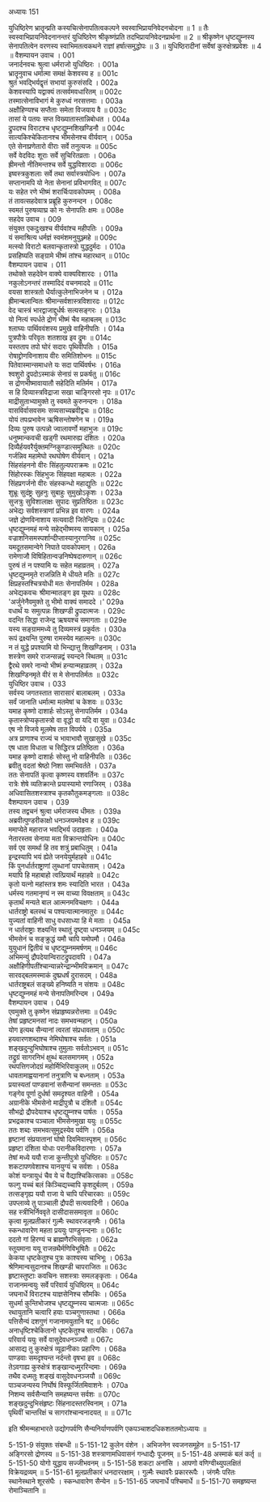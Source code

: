 अध्यायः 151

युधिष्ठिरेण भ्रातॄन्प्रति कस्यचित्सेनापतित्वकल्पने स्वस्वाभिप्रायनिवेदनचोदना ॥ 1 ॥ तैः स्वस्वाभिप्रायनिवेदनानन्तरं युधिष्ठिरेण श्रीकृष्णंप्रति तदभिप्रायनिवेदनप्रार्थना ॥ 2 ॥ श्रीकृष्णेन धृष्टद्युम्नस्य सेनापतित्वेन वरणस्य स्वाभिमतत्वकथने राज्ञां हर्षात्समुद्धोपः ॥ 3 ॥ युधिष्ठिरादीनां सर्वेषां कुरुक्षेत्रप्रवेशः ॥ 4 ॥
वैशम्पायन उवाच ।	001    
जनार्दनवचः श्रुत्वा धर्मराजो युधिष्ठिरः ।	001a  
भ्रातॄनुवाच धर्मात्मा समक्षं केशवस्य ह ॥	001c  
श्रुतं भवद्भिर्यद्वृत्तं सभायां कुरुसंसदि ।	002a  
केशवस्यापि यद्वाक्यं तत्सर्वमवधारितम् ॥	002c  
तस्मात्सेनाविभागं मे कुरुध्वं नरसत्तमाः ।	003a  
अक्षौहिण्यश्च सप्तैताः समेता विजयाय वै ॥	003c  
तासां ये पतयः सप्त विख्यातास्तान्निबोधत ।	004a  
द्रुपदश्च विराटश्च धृष्टद्युम्नशिखण्डिनौ ॥	004c  
सात्यकिश्चेकितानश्च भीमसेनश्च वीर्यवान् ।	005a  
एते सेनाप्रणेतारो वीराः सर्वे तनुत्यजः ॥	005c  
सर्वे वेदविदः शूराः सर्वे सुचिरितव्रताः ।	006a  
ह्रीमन्तो नीतिमन्तश्च सर्वे युद्धविशारदाः ॥	006c  
इष्वस्त्रकुशलाः सर्वे तथा सर्वास्त्रयोधिनः ।	007a  
सप्तानामपि यो नेता सेनानां प्रविभागवित् ॥	007c  
यः सहेत रणे भीष्मं शरार्चिःपावकोपमम् ।	008a  
तं तावत्सहदेवात्र प्रब्रूहि कुरुनन्दन ।	008c  
स्वमतं पुरुषव्याघ्र को नः सेनापतिः क्षमः ॥	008e   
सहदेव उवाच ।	009    
संयुक्त एकदुःखश्च वीर्यवांश्च महीपतिः ।	009a  
यं समाश्रित्य धर्मज्ञं स्वमंशमनुयुञ्ज्महे ॥	009c  
मत्स्यो विराटो बलवान्कृतास्त्रो युद्धदुर्मदः ।	010a  
प्रसहिष्यति सङ्ग्रामे भीष्मं तांश्च महारथान् ॥	010c  
वैशम्पायन उवाच ।	011    
तथोक्ते सहदेवेन वाक्ये वाक्यविशारदः ।	011a  
नकुलोऽनन्तरं तस्मादिदं वचनमाददे ॥	011c  
वयसा शास्त्रतो धैर्यात्कुलेनाभिजनेन च ।	012a  
ह्रीमान्बलान्वितः श्रीमान्सर्वशास्त्रविशारदः ॥	012c  
वेद चास्त्रं भारद्वाजाद्दुर्धर्षः सत्यसङ्गरः ।	013a  
यो नित्यं स्पर्धते द्रोणं भीष्मं चैव महाबलम् ॥	013c  
श्लाघ्यः पार्थिववंशस्य प्रमुखे वाहिनीपतिः ।	014a  
पुत्रपौत्रेः परिवृतः शतशाख इव द्रुमः ॥	014c  
यस्तताप तपो घोरं सदारः पृथिवीपतिः ।	015a  
रोषाद्द्रोणविनाशाय वीरः समितिशोभनः ॥	015c  
पितेवास्मान्समाधत्ते यः सदा पार्थिवर्षभः ।	016a  
श्वशुरो द्रुपदोऽस्माकं सेनाग्रं स प्रकर्षतु ॥	016c  
स द्रोणभीष्मावायातौ सहेदिति मतिर्मम ।	017a  
स हि दिव्यास्त्रविद्राजा सखा चाङ्गिरसो नृपः ॥	017c  
माद्रीसुताभ्यामुक्ते तु स्वमते कुरुनन्दनः ।	018a  
वासविर्वासवसमः सव्यसाच्यब्रवीद्वचः ॥	018c  
योयं तपःप्रभावेन ऋषिसन्तोषणेन च ।	019a  
दिव्यः पुरुष उत्पन्नो ज्वालावर्णो महाभुजः ॥	019c  
धनुष्मान्कवची खड्गी रथमारुह्य दंशितः ।	020a  
दिव्यैर्हयवरैर्युक्तमग्निकुण्डात्समुत्थितः ॥	020c  
गर्जन्निव महामेघो रथघोषेण वीर्यवान् ।	021a  
सिंहसंहननो वीरः सिंहतुल्यपराक्रमः ॥	021c  
सिंहोरस्कः सिंहभुजः सिंहवक्षा महाबलः ।	022a  
सिंहप्रगर्जनो वीरः संहस्कन्धो महाद्युतिः ॥	022c  
शुभ्रूः सुदंष्ट्रः सुहनुः सुबाहुः सुमुखोऽकृशः ।	023a  
सुजत्रुः सुविशालाक्षः सुपादः सुप्रतिष्ठितः ॥	023c  
अभेद्यः सर्वशस्त्राणां प्रभिन्न इव वारणः ।	024a  
जज्ञे द्रोणविनाशाय सत्यवादी जितेन्द्रियः ॥	024c  
धृष्टद्युम्नमहं मन्ये सहेद्भीष्मस्य सायकान् ।	025a  
वज्राशनिसमस्पर्शान्दीप्तास्यानुरगानिव ॥	025c  
यमदूतसमान्वेगे निपाते पावकोपमान् ।	026a  
रामेणाजौ विषिहितान्वज्रनिष्पेषदारुणान् ॥	026c  
पुरुषं तं न पश्यामि यः सहेत महाव्रतम् ।	027a  
धृष्टद्युम्नमृते राजन्निति मे धीयते मतिः ॥	027c  
क्षिप्रहस्तश्चित्रयोधी मतः सेनापतिर्मम ।	028a  
अभेद्यकवचः श्रीमान्मातङ्ग इव यूथपः ॥	028c  
\'अर्जुनेनैवमुक्ते तु भीमो वाक्यं समाददे ।\'	029a  
वधार्थं यः समुत्पन्नः शिखण्डी द्रुपदात्मजः ।	029c  
वदन्ति सिद्धा राजेन्द्र ऋषयश्च समागताः ॥	029e   
यस्य सङ्ग्राममध्ये तु दिव्यमस्त्रं प्रकुर्वतः ।	030a  
रूपं द्रक्ष्यन्ति पुरुषा रामस्येव महात्मनः ॥	030c  
न तं युद्धे प्रपश्यामि यो भिन्द्यात्तु शिखण्डिनाम् ।	031a  
शस्त्रेण समरे राजन्सन्नद्वं स्यन्दने स्थितम् ॥	031c  
द्वैरथे समरे नान्यो भीष्मं हन्यान्महाव्रतम् ।	032a  
शिखण्डिनमृते वीरं स मे सेनापतिर्मतः ॥	032c  
युधिष्ठिर उवाच ।	033    
सर्वस्य जगतस्तात सारासारं बालाबलम् ।	033a  
सर्वं जानाति धर्मात्मा मतमेषां च केशवः ॥	033c  
यमाह कृष्णो दाशार्हः सोऽस्तु सेनापतिर्मम ।	034a  
कृतास्त्रोप्यकृतास्त्रो वा वृद्धो वा यदि वा युवा ॥	034c  
एष नो विजये मूलमेष तात विपर्यये ।	035a  
अत्र प्राणाश्च राज्यं च भावाभावौ सुखासुखे ॥	035c  
एष धाता विधाता च सिद्धिरत्र प्रतिष्ठिता ।	036a  
यमाह कृष्णो दाशार्हः सोस्तु नो वाहिनीपतिः ॥	036c  
ब्रवीतु वदतां श्रेष्ठो निशा समभिवर्तते ।	037a  
ततः सेनापतिं कृत्वा कृष्णस्य वशवर्तिनः ॥	037c  
रात्रेः शेषे व्यतिक्रान्ते प्रयास्यामो रणाजिरम् ।	038a  
अधिवासितशस्त्राश्च कृतकौतुकमङ्गलाः ॥	038c  
वैशम्पायन उवाच ।	039    
तस्य तद्वचनं श्रुत्वा धर्मराजस्य धीमतः ।	039a  
अब्रवीत्पुण्डरीकाक्षो धनञ्जयमवेक्ष्य ह ॥	039c  
ममाप्येते महाराज भवद्भिर्य उदाहृताः ।	040a  
नेतारस्तव सेनाया मता विक्रान्तयोधिनः ॥	040c  
सर्व एव समर्था हि तव शत्रुं प्रबाधितुम् ।	041a  
इन्द्रस्यापि भयं ह्येते जनयेयुर्महाहवे ॥	041c  
किं पुनर्धार्तराष्ट्राणां लुब्धानां पापचेतसाम् ।	042a  
मयापि हि महाबाहो त्वत्प्रियार्थं महाहवे ॥	042c  
कृतो यत्नो महांस्तत्र शमः स्यादिति भारत ।	043a  
धर्मस्य गतमानृण्यं न स्म वाच्या विवक्षताम् ॥	043c  
कृतार्थं मन्यते बाल आत्मनमविचक्षणः ।	044a  
धार्तराष्ट्रो बलस्थं च पश्यत्यात्मानमातुरः ॥	044c  
युज्यतां वाहिनी साधु वधसाध्या हि मे मताः ।	045a  
न धार्तराष्ट्राः शक्ष्यन्ति स्थातुं दृष्ट्वा धनञ्जयम् ॥	045c  
भीमसेनं च सङ्क्रुद्धं यमौ चापि यमोपमौ ।	046a  
युयुधानं द्वितीयं च धृष्टद्युम्नममर्षणम् ॥	046c  
अभिमन्युं द्रौपदेयान्विराटद्रुपदावपि ।	047a  
अक्षौहिणीपतींश्चान्यान्नरेन्द्रान्भीमविक्रमान् ॥	047c  
सारवद्बलमस्माकं दुष्प्रधर्षं दुरासदम् ।	048a  
धार्तराष्ट्रबलं सङ्ख्ये हनिष्यति न संशयः ॥	048c  
धृष्टद्युम्नमहं मन्ये सेनापतिमरिन्दम ।	049a  
वैशम्पायन उवाच ।	049    
एवमुक्ते तु कृष्णेन संप्राहृष्यन्नरोत्तमाः ॥	049c  
तेषां प्रहृष्टमनसां नादः समभवन्महान् ।	050a  
योग इत्यथ सैन्यानां त्वरतां संप्रधावताम् ॥	050c  
हयवारणशब्दाश्च नेमिघोषाश्च सर्वतः ।	051a  
शङ्खदुन्दुभिघोषाश्च तुमुलाः सर्वतोऽभवन् ॥	051c  
तद्रुग्रं सागरनिभं क्षुब्धं बलसमागमम् ।	052a  
रथपत्तिगजोदग्रं महोर्मिभिरिवाकुलम् ॥	052c  
धावतामाह्वयानानां तनुत्राणि च बध्नताम् ।	053a  
प्रयास्यतां पाण्डवानां ससैन्यानां समन्ततः ॥	053c  
गङ्गेव पूर्णा दुर्धर्षा समदृश्यत वाहिनी ।	054a  
अग्रानीके भीमसेनो माद्रीपुत्रौ च दंशितौ ॥	054c  
सौभद्रो द्रौपदेयाश्च धृष्टद्युम्नश्च पार्षतः ।	055a  
प्रभद्रकाश्च पञ्चाला भीमसेनमुखा ययुः ॥	055c  
ततः शब्दः समभवत्सुमुद्रस्येव पर्वणि ।	056a  
हृष्टानां संप्रयातानां घोषो दिवमिवास्पृशम् ॥	056c  
प्रहृष्टा दंशिता योधाः परानीकविदारणाः ।	057a  
तेषां मध्ये ययौ राजा कुन्तीपुत्रो युधिष्ठिरः ॥	057c  
शकटापणवेशाश्च यानयुग्यं च सर्वशः ।	058a  
कोशं यन्त्रायुधं चैव ये च वैद्याश्चिकित्सकाः ॥	058c  
फल्गु यच्चं बलं किञ्चिद्यच्चापि कृशदुर्बलम् ।	059a  
तत्सङ्गृह्य ययौ राजा ये चापि परिचारकाः ॥	059c  
उपप्लाव्ये तु पाञ्चाली द्रौपदी सत्यवादिनी ।	060a  
सह स्त्रीभिर्निववृते दासीदाससमावृता ॥	060c  
कृत्वा मूलप्रतीकारं गुल्मैः स्थावरजङ्गमैः ।	061a  
स्कन्धावारेण महता प्रययुः पाण्डुनन्दनाः ॥	061c  
ददतो गां हिरण्यं च ब्राह्मणैरभिसंवृताः ।	062a  
स्तूयमाना ययू राजन्रथैर्मणिविभूषितैः ॥	062c  
केकया धृष्टकेतुश्च पुत्रः काश्यस्य चाभिभूः ।	063a  
श्रेणिमान्वसुदानश्च शिखण्डी चापराजितः ॥	063c  
हृष्टास्तुष्टाः कवचिनः सशस्त्राः समलङ्कृताः ।	064a  
राजानमन्वयुः सर्वे परिवार्य युधिष्ठिरम् ॥	064c  
जघनार्धे विराटश्च याज्ञसेनिश्च सौमकिः ।	065a  
सुधर्मा कुन्तिभोजश्च धृष्टद्युम्नस्य चात्मजाः ॥	065c  
रथायुतानि चत्वारि हयाः पञ्चगुणास्तथा ।	066a  
पत्तिसैन्यं दशगुणं गजानामयुतानि षट् ॥	066c  
अनाधृष्टिश्चेकितानो धृष्टकेतुश्च सात्यकिः ।	067a  
परिवार्य ययुः सर्वे वासुदेवधनञ्जयौ ॥	067c  
आसाद्य तु कुरुक्षेत्रं व्यूढानीकाः प्रहारिणः ।	068a  
पाण्डवाः समदृश्यन्त नर्दन्तो वृषभा इव ॥	068c  
तेऽवगाह्य कुरुक्षेत्रं शङ्खान्दध्मुररिन्दमाः ।	069a  
तथैव दध्मतुः शङ्खं वासुदेवधनञ्जयौ ॥	069c  
पाञ्चजन्यस्य निर्घोषं विस्फूर्जितमिवाशनेः ।	070a  
निशम्य सर्वसैन्यानि समहष्यन्त सर्वशः ॥	070c  
शङ्खदुन्दुभिसंहृष्टः सिंहनादस्तरस्विनाम् ।	071a  
पृथिवीं चान्तरिक्षं च सागरांश्चान्वनादयत् ॥ ॥	071c  

इति श्रीमन्महाभारते उद्योगपर्वणि सैन्यनिर्याणपर्वणि एकपञ्चाशदधिकशततमोऽध्यायः ॥

5-151-9 संयुक्तः संबन्धी ॥ 5-151-12 कुलेन वंशेन । अभिजनेन स्वजनसमूहेन ॥ 5-151-17 अङ्गिरसो द्रोणस्य ॥ 5-151-38 शस्त्राणामधिवासनं गन्धाद्यैः पूजनम् ॥ 5-151-48 अस्माकं बलं कर्तृ ॥ 5-151-50 योगो युद्धाय सज्जीभवनम् ॥ 5-151-58 शकटा अनांसि । आपणो वणिग्वीथ्युपलक्षितं विक्रेयद्रव्यम् ॥ 5-151-61 मूलप्रतीकारं धनदाररक्षाम् । गुल्मैः स्थावरैः प्रकाररूपैः । जंगमैः परितः स्थानेस्थाने शूरसंघैः । स्कन्धावारेण सैन्येन ॥ 5-151-65 जघनार्धे पश्चिमार्धे ॥ 5-151-70 समहृष्यन्त रोमाञ्चितानि ॥
